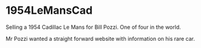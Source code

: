 # 1954LeMansCad
Selling a 1954 Cadillac Le Mans for Bill Pozzi. One of four in the world. 

Mr Pozzi wanted a straight forward website with information on his rare car. 

